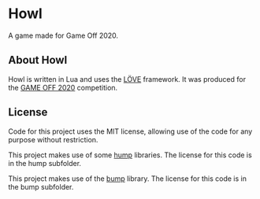 # Howl

A game made for Game Off 2020.

## About Howl

Howl is written in Lua and uses the [LÖVE](https://love2d.org/) framework. It was produced for the [GAME OFF 2020](https://itch.io/jam/game-off-2020) competition.

## License

Code for this project uses the MIT license, allowing use of the code for any purpose without restriction.

This project makes use of some [hump](https://github.com/vrld/hump) libraries. The license for this code is in the hump subfolder.

This project makes use of the [bump](https://github.com/kikito/bump.lua) library. The license for this code is in the bump subfolder.
